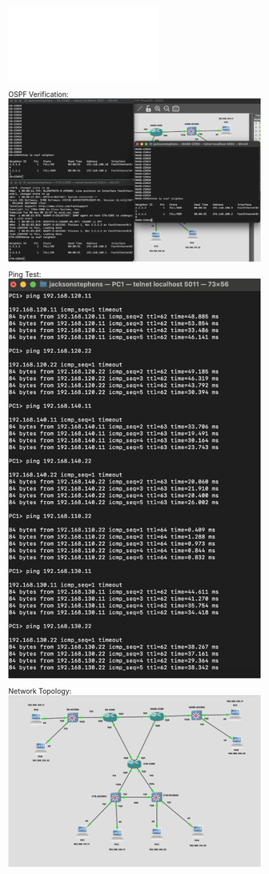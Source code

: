 ![Lab Instructions PDF:](images/Lab9-instructions.pdf)
<br>


OSPF Verification: 
<br>
![OSPF Verification](images/OSPF.png)
<br>


Ping Test:
<br>
![Ping Test](images/Pings.png)
<br>


Network Topology: 
<br>
![Network Topology](images/Topology.png)
<br>